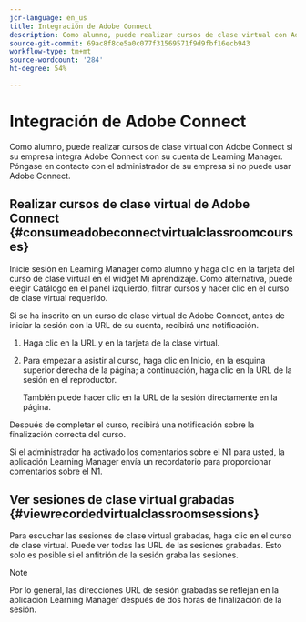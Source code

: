 ```yaml
---
jcr-language: en_us
title: Integración de Adobe Connect
description: Como alumno, puede realizar cursos de clase virtual con Adobe Connect si su empresa integra Adobe Connect con su cuenta de Learning Manager. Póngase en contacto con el administrador de su empresa si no puede usar Adobe Connect.
source-git-commit: 69ac8f8ce5a0c077f31569571f9d9fbf16ecb943
workflow-type: tm+mt
source-wordcount: '284'
ht-degree: 54%

---
```




# Integración de Adobe Connect

Como alumno, puede realizar cursos de clase virtual con Adobe Connect si su empresa integra Adobe Connect con su cuenta de Learning Manager. Póngase en contacto con el administrador de su empresa si no puede usar Adobe Connect.

## Realizar cursos de clase virtual de Adobe Connect {#consumeadobeconnectvirtualclassroomcourses}

Inicie sesión en Learning Manager como alumno y haga clic en la tarjeta del curso de clase virtual en el widget Mi aprendizaje. Como alternativa, puede elegir Catálogo en el panel izquierdo, filtrar cursos y hacer clic en el curso de clase virtual requerido.

Si se ha inscrito en un curso de clase virtual de Adobe Connect, antes de iniciar la sesión con la URL de su cuenta, recibirá una notificación.

1. Haga clic en la URL y en la tarjeta de la clase virtual.
1. Para empezar a asistir al curso, haga clic en Inicio, en la esquina superior derecha de la página; a continuación, haga clic en la URL de la sesión en el reproductor.

   También puede hacer clic en la URL de la sesión directamente en la página.

Después de completar el curso, recibirá una notificación sobre la finalización correcta del curso.

Si el administrador ha activado los comentarios sobre el N1 para usted, la aplicación Learning Manager envía un recordatorio para proporcionar comentarios sobre el N1.

## Ver sesiones de clase virtual grabadas {#viewrecordedvirtualclassroomsessions}

Para escuchar las sesiones de clase virtual grabadas, haga clic en el curso de clase virtual. Puede ver todas las URL de las sesiones grabadas. Esto solo es posible si el anfitrión de la sesión graba las sesiones.

>[!NOTE]
>
>Por lo general, las direcciones URL de sesión grabadas se reflejan en la aplicación Learning Manager después de dos horas de finalización de la sesión.

